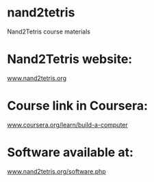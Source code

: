nand2tetris
===========
Nand2Tetris course materials

Nand2Tetris website:
====================
www.nand2tetris.org

Course link in Coursera:
========================
www.coursera.org/learn/build-a-computer

Software available at:
========================
www.nand2tetris.org/software.php
